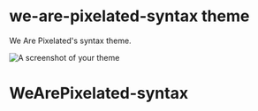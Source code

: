 # we-are-pixelated-syntax theme

We Are Pixelated's syntax theme.

![A screenshot of your theme](https://github.com/wearepixelated/WeArePixelated-syntax/blob/master/wearepixelated-syntax.png)
# WeArePixelated-syntax
